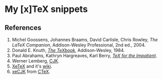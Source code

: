 # My [x]TeX snippets

##  References
1. Michel Goossens, Johannes Braams, David Carlisle, Chris Rowley, _The LaTeX Companion_, Addison-Wesley Professional, 2nd ed., 2004.
1. Donald E. Knuth, _[The TeXbook](http://www-cs-faculty.stanford.edu/~knuth/abcde.html#texbk)_, Addison-Wesley, 1984.
1. Paul Abrahams, Kathryn Hargreaves, Karl Berry, _[TeX for the Impatient](https://www.gnu.org/software/teximpatient/)_.
1. Werner Lemberg, [CJK](https://cjk.ffii.org/).
1. [XeTeX](http://tug.org/xetex/) and it's [wiki](https://en.wikipedia.org/wiki/XeTeX).
1. [xeCJK](https://ctan.org/pkg/xecjk) from [CTeX](http://www.ctex.org/).
